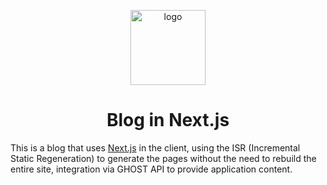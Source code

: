 <p align="center">
  <img src="https://user-images.githubusercontent.com/49209628/165944588-bec48f63-1f1b-46f2-9351-e762c23ac73b.png" alt="logo" width="120" = />
</p>

<h1 align="center">Blog in Next.js</h1>

This is a blog that uses [Next.js](https://nextjs.org/) in the client, using the ISR (Incremental Static Regeneration) to generate the pages without the need to rebuild the entire site, integration via GHOST API to provide application content.
